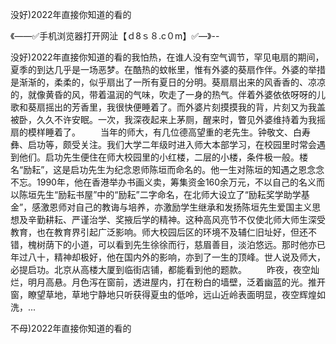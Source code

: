 没好)2022年直接你知道的看的

《——✅手机浏览器打开网沚【ｄ8ｓ８.c０m】✅—》--

没好)2022年直接你知道的看的我怕热，在谁人没有空气调节，罕见电扇的期间，夏季的到达几乎是一场恶梦。在酷热的蚊帐里，惟有外婆的葵扇作伴。外婆的举措是渐渐的，柔柔的，似乎扇出了一所有夏日的分明。葵扇扇出来的风香香的、凉凉的，就像黄昏的风，带着温润的气味，吹走了一身的热气。伴着外婆依依呀呀的儿歌和葵扇摇出的芳香里，我很快便睡着了。而外婆片刻摸摸我的背，片刻又为我盖被卧，久久不许安眠。一次，我深夜起来上茅厕，醒来时，瞥见外婆维持着为我摇扇的模样睡着了。
　　当年的师大，有几位德高望重的老先生。钟敬文、白寿彝、启功等，颇受关注。我们大学二年级时进入师大本部学习，在校园里时常会遇到他们。启功先生便住在师大校园里的小红楼，二层的小楼，条件极一般。楼名“励耘”，这是启功先生为纪念恩师陈垣而命名的。他一生对陈垣的知遇之恩念念不忘。1990年，他在香港举办书画义卖，筹集资金160余万元，不以自己的名义而以陈垣先生“励耘书屋”中的“励耘”二字命名，在北师大设立了“励耘奖学助学基金”，感激恩师对自己的教诲与培养，亦激励学生继承和发扬陈垣先生爱国主义思想及辛勤耕耘、严谨治学、奖掖后学的精神。这种高风亮节不仅使北师大师生深受教育，也在教育界引起广泛影响。师大校园后区的环境不及辅仁旧址好，但还不错，槐树荫下的小道，可以看到先生徐徐而行，慈眉善目，淡泊悠远。那时他亦已年过八十，精神却极好，他在国内外的影响，亦到了一生的顶峰。世人说及师大，必提启功。北京从高楼大厦到临街店铺，都能看到他的题款。
　　昨夜，夜空灿烂，明月高悬。月色泻在窗前，透进屋内，打在粉白的墙壁，泛着幽蓝的光。推开窗，瞭望草地，草地宁静地只听获得夏虫的低呤，远山近岭表面明显，夜空辉煌如洗，...





不母)2022年直接你知道的看的
